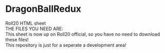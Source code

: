 # DragonBallRedux
Roll20 HTML sheet <br>
THE FILES YOU NEED ARE: <br>
This sheet is now up on Roll20 official, so you have no need to download these files! <br>
This repository is just for a seperate a development area!
